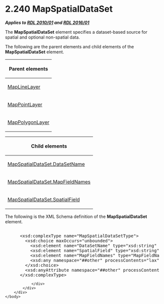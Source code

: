 <html dir="LTR" xmlns:mshelp="http://msdn.microsoft.com/mshelp" xmlns:ddue="http://ddue.schemas.microsoft.com/authoring/2003/5" xmlns:xlink="http://www.w3.org/1999/xlink" xmlns:tool="http://www.microsoft.com/tooltip">
    <head>
        <meta http-equiv="Content-Type" content="text/html; CHARSET=utf-8"></meta>
        <meta name="save" content="history"></meta>
        <title>2.240 MapSpatialDataSet</title>
        <xml>
            <mshelp:toctitle title="2.240 MapSpatialDataSet"></mshelp:toctitle>
            <mshelp:rltitle title="[MS-RDL]: MapSpatialDataSet"></mshelp:rltitle>
            <mshelp:keyword index="A" term="93e9fe27-62df-49a6-922e-37d605819dcf"></mshelp:keyword>
            <mshelp:attr name="DCSext.ContentType" value="open specification"></mshelp:attr>
            <mshelp:attr name="AssetID" value="93e9fe27-62df-49a6-922e-37d605819dcf"></mshelp:attr>
            <mshelp:attr name="TopicType" value="kbRef"></mshelp:attr>
            <mshelp:attr name="DCSext.Title" value="[MS-RDL]: MapSpatialDataSet" />
        </xml>
    </head>
    <body>
        <div id="header">
            <h1 class="heading">2.240 MapSpatialDataSet</h1>
        </div>
        <div id="mainSection">
            <div id="mainBody">
                <div id="allHistory" class="saveHistory"></div>
                <div id="sectionSection0" class="section" name="collapseableSection">
                    

<p><b><i>Applies to </i></b><a href="3428e690-a348-4ec7-8a6a-8efb42d2cdee.md"><b><i>RDL 2010/01</i></b></a><b><i>
and </i></b><a href="52ce3983-2bfc-4e72-9359-42aaf5fe4509.md"><b><i>RDL 2016/01</i></b></a></p>

<p>The <b>MapSpatialDataSet</b> element specifies a
dataset-based source for spatial and optional non-spatial data.</p>

<p>The following are the parent elements and child elements of
the <b>MapSpatialDataSet</b> element.</p>

<table>
 <thead>
  <tr>
   <th>
   <p>Parent elements</p>
   </th>
  </tr>
 </thead>
 <tr>
  <td>
  <p><a href="8681b1dc-d73e-4d35-b4fa-f7f459d4a304.md">MapLineLayer</a></p>
  </td>
 </tr>
 <tr>
  <td>
  <p><a href="aa1875f4-9842-4672-86d6-306ba5a075aa.md">MapPointLayer</a></p>
  </td>
 </tr>
 <tr>
  <td>
  <p><a href="f54fa273-d9b2-4e49-a896-6001bcda016b.md">MapPolygonLayer</a></p>
  </td>
 </tr>
</table>

<p> </p>

<table>
 <thead>
  <tr>
   <th>
   <p>Child elements</p>
   </th>
  </tr>
 </thead>
 <tr>
  <td>
  <p><a href="c32c8de6-9fd4-4d79-93af-7fd143c8c553.md">MapSpatialDataSet.DataSetName</a></p>
  </td>
 </tr>
 <tr>
  <td>
  <p><a href="64b7e865-9c13-4fb0-90b8-7a8b7838cca5.md">MapSpatialDataSet.MapFieldNames</a></p>
  </td>
 </tr>
 <tr>
  <td>
  <p><a href="7bc48694-b798-4db1-97d3-ee1cd3a2710b.md">MapSpatialDataSet.SpatialField</a></p>
  </td>
 </tr>
</table>

<p>The following is the XML Schema definition of the <b>MapSpatialDataSet</b>
element.</p>

<dl>
<dd>
<div><pre>            
 &lt;xsd:complexType name=&quot;MapSpatialDataSetType&quot;&gt;
   &lt;xsd:choice maxOccurs=&quot;unbounded&quot;&gt;
     &lt;xsd:element name=&quot;DataSetName&quot; type=&quot;xsd:string&quot; minOccurs=&quot;1&quot; /&gt;
     &lt;xsd:element name=&quot;SpatialField&quot; type=&quot;xsd:string&quot; minOccurs=&quot;1&quot; /&gt;
     &lt;xsd:element name=&quot;MapFieldNames&quot; type=&quot;MapFieldNamesType&quot; minOccurs=&quot;0&quot; /&gt;
     &lt;xsd:any namespace=&quot;##other&quot; processContents=&quot;lax&quot; /&gt;                  
   &lt;/xsd:choice&gt;
   &lt;xsd:anyAttribute namespace=&quot;##other&quot; processContents=&quot;lax&quot; /&gt;
 &lt;/xsd:complexType&gt;
</pre></div>
</dd></dl>


                </div>
            </div>
        </div>
    </body>
</html>